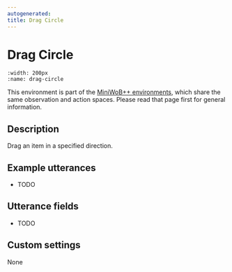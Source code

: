 ```yaml
---
autogenerated:
title: Drag Circle
---
```


# Drag Circle

```{figure} ../../_static/videos/miniwob/drag-circle.gif 
:width: 200px
:name: drag-circle
```

This environment is part of the <a href='..'>MiniWoB++ environments</a>, which share the same observation and action spaces. Please read that page first for general information.

## Description

Drag an item in a specified direction.

## Example utterances

* TODO

## Utterance fields

* TODO

## Custom settings

None
